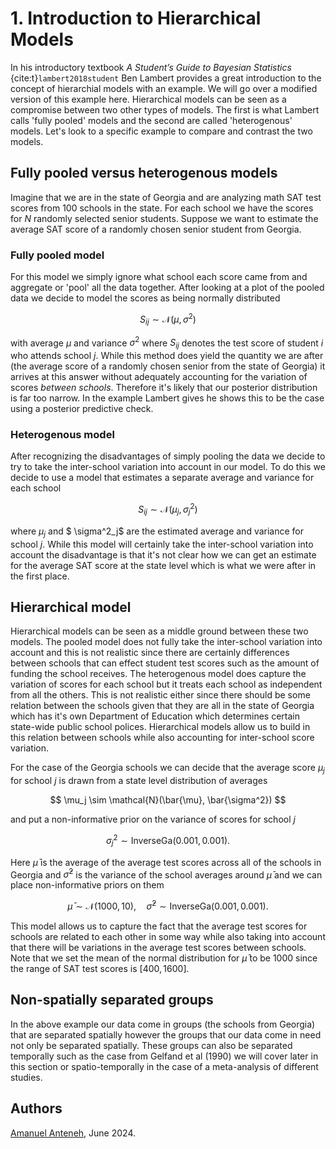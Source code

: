 # 1. Introduction to Hierarchical Models

In his introductory textbook *A Student’s Guide to Bayesian Statistics* {cite:t}`lambert2018student` Ben Lambert provides a great introduction to the concept of hierarchial models with an example. We will go over a modified version of this example here.
Hierarchical models can be seen as a compromise between two other types of models. The first is what Lambert calls 'fully pooled' models and the second are called 'heterogenous' models. Let's look to a specific example to compare and contrast the two models. 

## Fully pooled versus heterogenous models

Imagine that we are in the state of Georgia and are analyzing math SAT test scores from 100 schools in the state. For each school we have the scores for $N$ randomly selected senior students. Suppose we want to estimate the average SAT score of a randomly chosen senior student from Georgia. 

### Fully pooled model
For this model we simply ignore what school each score came from and aggregate or 'pool' all the data together.
After looking at a plot of the pooled data we decide to model the scores as being normally distributed 

$$
S_{ij} \sim \mathcal{N}(\mu, \sigma^2)
$$

with average $\mu$ and variance $\sigma^2$ 
where $S_{ij}$ denotes the test score of student $i$ who attends school $j$. While this method does yield the quantity we are after (the average score of a randomly chosen senior from the state of Georgia) it arrives at this answer without adequately accounting for the variation of scores *between schools*. Therefore it's likely that our posterior distribution is far too narrow. In the example Lambert gives he shows this to be the case using a posterior predictive check.

### Heterogenous model
After recognizing the disadvantages of simply pooling the data we decide to try to take the inter-school variation into account in our model. To do this we decide to use a model that estimates a separate average and variance for each school

$$
S_{ij} \sim \mathcal{N}(\mu_j, \sigma^2_j)
$$ 

where $\mu_j$ and $ \sigma^2_j$ are the estimated average and variance for school $j$. While this model will certainly take the inter-school variation into account the disadvantage is that it's not clear how we can get an estimate for the average SAT score at the state level which is what we were after in the first place.

## Hierarchical model
Hierarchical models can be seen as a middle ground between these two models. The pooled model does not fully take the inter-school variation into account and this is not realistic since there are certainly differences between schools that can effect student test scores such as the amount of funding the school receives. The heterogenous model does capture the variation of scores for each school but it treats each school as independent from all the others. This is not realistic either since there should be some relation between the schools given that they are all in the state of Georgia which has it's own Department of Education which determines certain state-wide public school polices. Hierarchical models allow us to build in this relation between schools while also accounting for inter-school score variation. 

For the case of the Georgia schools we can decide that the average score $\mu_j$ for school $j$ is drawn from a state level distribution of averages 

$$
\mu_j \sim \mathcal{N}(\bar{\mu}, \bar{\sigma^2})
$$

and put a non-informative prior on the variance of scores for school $j$

$$
\sigma_j^2 \sim \text{InverseGa}(0.001, 0.001).
$$

Here $\bar{\mu}$ is the average of the average test scores across all of the schools in Georgia and $\bar{\sigma}^2$ is the variance of the school averages around $\bar{\mu}$ and we can place non-informative priors on them

$$ 
\bar{\mu} \sim \mathcal{N}(1000, 10), \quad \bar{\sigma}^2 \sim \text{InverseGa}(0.001, 0.001). 
$$

This model allows us to capture the fact that the average test scores for schools are related to each other in some way while also taking into account that there will be variations in the average test scores between schools. Note that we set the mean of the normal distribution for $\bar{\mu}$ to be 1000 since the range of SAT test scores is $[400,1600]$.  

## Non-spatially separated groups
In the above example our data come in groups (the schools from Georgia) that are separated spatially however the groups that our data come in need not only be separated spatially. These groups can also be separated temporally such as the case from Gelfand et al (1990) we will cover later in this section or spatio-temporally in the case of a meta-analysis of different studies.


## Authors

[Amanuel Anteneh](https://github.com/amanuelanteneh), June 2024.
